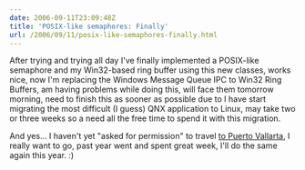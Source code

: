 ```yaml
---
date: 2006-09-11T23:09:48Z
title: 'POSIX-like semaphores: Finally'
url: /2006/09/11/posix-like-semaphores-finally.html
---
```


<p>After trying and trying all day I've finally implemented a POSIX-like semaphore and my Win32-based ring buffer using this new classes, works nice, now I'm replacing the Windows Message Queue IPC to Win32 Ring Buffers, am having problems while doing this, will face them tomorrow morning, need to finish this as sooner as possible due to I have start migrating the most difficult (I guess) QNX application to Linux, may take two or three weeks so a need all the free time to spend it with this migration.</p>
<p>And yes... I haven't yet "asked for permission" to travel <a href="http://festivaldesoftwarelibre.org/fsl2006/">to Puerto Vallarta</a>, I really want to go, past year went and spent great week, I'll do the same again this year. :)</p>

